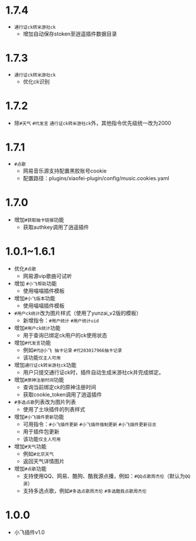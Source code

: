 ﻿# 1.7.4
* `通行证ck转米游社ck`
	* 增加自动保存stoken至逍遥插件数据目录

# 1.7.3
* `通行证ck转米游社ck`
	* 优化ck识别

# 1.7.2
* 除`#天气` `#代发言` `通行证ck转米游社ck`外，其他指令优先级统一改为2000

# 1.7.1
* `#点歌`
	* 网易音乐源支持配置黑胶账号cookie
	* 配置路径：plugins/xiaofei-plugin/config/music.cookies.yaml

# 1.7.0
* 增加`#获取抽卡链接`功能
	* 获取authkey调用了逍遥插件

# 1.0.1~1.6.1
* 优化`#点歌`
	* 网易源vip歌曲可试听
* 增加 `#小飞帮助`功能
	* 使用喵喵插件模板
* 增加`#小飞版本`功能
	* 使用喵喵插件模板
* `#用户ck统计`改为图片样式（使用了yunzai_v2版的模板）
	* 新增指令：`#用户统计` `#用户统计uid`
* 增加`#用户ck统计`功能
	* 用于查询已绑定ck用户的ck使用状态
* 增加`#代发言`功能
	* 例如`#代@小飞 抽卡记录` `#代203017966抽卡记录`
	* 该功能`仅主人可用`
* 增加`通行证ck转米游社ck`功能
	* 用户只提交通行证ck时，插件自动生成米游社ck并完成绑定。
* 增加`#原神注册时间`功能
	* 查询当前绑定ck的原神注册时间
	* 获取cookie_token调用了逍遥插件
* `#多选点歌`列表改为图片列表
	* 使用了土块插件的列表样式
* 增加`#小飞插件更新`功能
	* 可用指令：`#小飞插件更新` `#小飞插件强制更新` `#小飞插件更新日志`
	* 用于插件包更新
	* 该功能`仅主人可用`
* 增加`#天气`功能
	* 例如`#北京天气`
	* 返回天气详情图片
* 增加`#点歌`功能
	* 支持使用QQ、网易、酷狗、酷我源点播，例如：`#QQ点歌周杰伦`（默认为`QQ源`）
	* 支持多选点歌，例如`#多选点歌周杰伦` `#多选酷我点歌周杰伦`

# 1.0.0
* 小飞插件v1.0